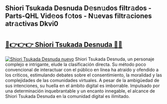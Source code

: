 ## Shiori Tsukada Desnuda D𝚎sn𝚞dos filtr𝚊dos - Parts-QHL Vid𝚎os f𝚘tos - N𝚞evas filtr𝚊ciones atr𝚊ctivas Dkvi0

# <h2><a href="http://mb287f.tromn.icu/?c=Shiori+Tsukada+Desnuda">🔗👉👉👉 Shiori Tsukada Desnuda 🔗🔗</a></h2>

[![Shiori Tsukada Desnuda nuevo](https://i.imgur.com/pEAQMta.gif)](http://mb287f.tromn.icu/?c=Shiori+Tsukada+Desnuda)
Shiori Tsukada Desnuda, un personaje complejo e intrigante, elude la clasificación directa. Su método poco convencional de interactuar con el público en línea ha atraído y ofendido a los críticos, estimulando debates sobre el consentimiento, la moralidad y las complejidades de las comunidades virtuales. A pesar de la ambigüedad de sus intenciones, su huella en el ámbito digital es imborrable. Impulsado por una determinación inquebrantable y un encanto innegable, el alcance de Shiori Tsukada Desnuda en la comunidad digital es ilimitado.
